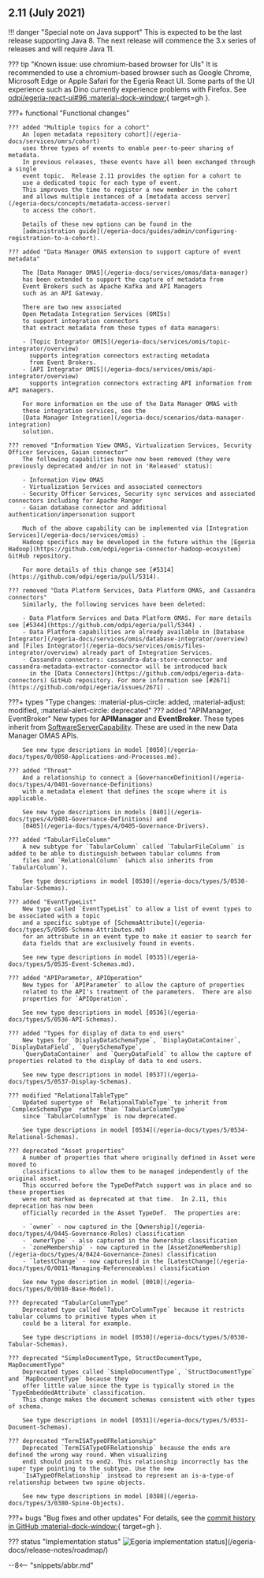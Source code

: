<!-- SPDX-License-Identifier: CC-BY-4.0 -->
<!-- Copyright Contributors to the Egeria project. -->

## 2.11 (July 2021)

!!! danger "Special note on Java support"
    This is expected to be the last release supporting Java 8. The next release will commence the 3.x series of
    releases and will require Java 11.

??? tip "Known issue: use chromium-based browser for UIs"
    It is recommended to use a chromium-based browser such as Google Chrome, Microsoft Edge or Apple Safari for
    the Egeria React UI. Some parts of the UI experience such as Dino currently experience problems with
    Firefox. See [odpi/egeria-react-ui#96 :material-dock-window:](https://github.com/odpi/egeria-react-ui/issues/96){ target=gh }.

???+ functional "Functional changes"

    ??? added "Multiple topics for a cohort"
        An [open metadata repository cohort](/egeria-docs/services/omrs/cohort)
        uses three types of events to enable peer-to-peer sharing of metadata.
        In previous releases, these events have all been exchanged through a single
        event topic.  Release 2.11 provides the option for a cohort to
        use a dedicated topic for each type of event.
        This improves the time to register a new member in the cohort
        and allows multiple instances of a [metadata access server](/egeria-docs/concepts/metadata-access-server)
        to access the cohort.
    
        Details of these new options can be found in the
        [administration guide](/egeria-docs/guides/admin/configuring-registration-to-a-cohort).
    
    ??? added "Data Manager OMAS extension to support capture of event metadata"
    
        The [Data Manager OMAS](/egeria-docs/services/omas/data-manager)
        has been extended to support the capture of metadata from
        Event Brokers such as Apache Kafka and API Managers
        such as an API Gateway.
    
        There are two new associated
        Open Metadata Integration Services (OMISs)
        to support integration connectors 
        that extract metadata from these types of data managers:
    
        - [Topic Integrator OMIS](/egeria-docs/services/omis/topic-integrator/overview)
          supports integration connectors extracting metadata
          from Event Brokers.
        - [API Integrator OMIS](/egeria-docs/services/omis/api-integrator/overview)
          supports integration connectors extracting API information from API managers.
    
        For more information on the use of the Data Manager OMAS with
        these integration services, see the 
        [Data Manager Integration](/egeria-docs/scenarios/data-manager-integration)
        solution.
    
    ??? removed "Information View OMAS, Virtualization Services, Security Officer Services, Gaian connector"
        The following capabilities have now been removed (they were previously deprecated and/or in not in 'Released' status):
    
        - Information View OMAS
        - Virtualization Services and associated connectors
        - Security Officer Services, Security sync services and associated connectors including for Apache Ranger
        - Gaian database connector and additional authentication/impersonation support
    
        Much of the above capability can be implemented via [Integration Services](/egeria-docs/services/omis) .
        Hadoop specifics may be developed in the future within the [Egeria Hadoop](https://github.com/odpi/egeria-connector-hadoop-ecosystem) GitHub repository.
    
        For more details of this change see [#5314](https://github.com/odpi/egeria/pull/5314).
    
    ??? removed "Data Platform Services, Data Platform OMAS, and Cassandra connectors"
        Similarly, the following services have been deleted:
    
        - Data Platform Services and Data Platform OMAS. For more details see [#5344](https://github.com/odpi/egeria/pull/5344) .
        - Data Platform capabilities are already available in [Database Integrator](/egeria-docs/services/omis/database-integrator/overview) and [Files Integrator](/egeria-docs/services/omis/files-integrator/overview) already part of Integration Services.
        - Cassandra connectors: cassandra-data-store-connector and cassandra-metadata-extractor-connector will be introduced back
          in the [Data Connectors](https://github.com/odpi/egeria-data-connectors) GitHub repository. For more information see [#2671](https://github.com/odpi/egeria/issues/2671) .

???+ types "Type changes: :material-plus-circle: added, :material-adjust: modified, :material-alert-circle: deprecated"
    ??? added "APIManager, EventBroker"
        New types for **APIManager** and **EventBroker**.
        These types inherit from [SoftwareServerCapability](/egeria-docs/types/0/0042-Software-Server-Capabilities).
        These are used in the new Data Manager OMAS APIs.

        See new type descriptions in model [0050](/egeria-docs/types/0/0050-Applications-and-Processes.md).

    ??? added "Threat"
        And a relationship to connect a [GovernanceDefinition](/egeria-docs/types/4/0401-Governance-Definitions)
        with a metadata element that defines the scope where it is applicable.

        See new type descriptions in models [0401](/egeria-docs/types/4/0401-Governance-Definitions) and
        [0405](/egeria-docs/types/4/0405-Governance-Drivers).

    ??? added "TabularFileColumn"
        A new subtype for `TabularColumn` called `TabularFileColumn` is added to be able to distinguish between tabular columns from
        files and `RelationalColumn` (which also inherits from `TabularColumn`).

        See type descriptions in model [0530](/egeria-docs/types/5/0530-Tabular-Schemas).

    ??? added "EventTypeList"
        New type called `EventTypeList` to allow a list of event types to be associated with a topic
        and a specific subtype of [SchemaAttribute](/egeria-docs/types/5/0505-Schema-Attributes.md)
        for an attribute in an event type to make it easier to search for
        data fields that are exclusively found in events.

        See new type descriptions in model [0535](/egeria-docs/types/5/0535-Event-Schemas.md).

    ??? added "APIParameter, APIOperation"
        New types for `APIParameter` to allow the capture of properties
        related to the API's treatment of the parameters.  There are also
        properties for `APIOperation`.

        See new type descriptions in model [0536](/egeria-docs/types/5/0536-API-Schemas).

    ??? added "Types for display of data to end users"
        New types for `DisplayDataSchemaType`, `DisplayDataContainer`, `DisplayDataField`, `QuerySchemaType`,
        `QueryDataContainer` and `QueryDataField` to allow the capture of properties related to the display of data to end users.

        See new type descriptions in model [0537](/egeria-docs/types/5/0537-Display-Schemas).

    ??? modified "RelationalTableType"
        Updated supertype of `RelationalTableType` to inherit from `ComplexSchemaType` rather than `TabularColumnType`
        since `TabularColumnType` is now deprecated.

        See type descriptions in model [0534](/egeria-docs/types/5/0534-Relational-Schemas).

    ??? deprecated "Asset properties"
        A number of properties that where originally defined in Asset were moved to
        classifications to allow them to be managed independently of the original asset.
        This occurred before the TypeDefPatch support was in place and so these properties
        were not marked as deprecated at that time.  In 2.11, this deprecation has now been
        officially recorded in the Asset TypeDef.  The properties are:

        - `owner` - now captured in the [Ownership](/egeria-docs/types/4/0445-Governance-Roles) classification
        - `ownerType` - also captured in the Ownership classification
        - `zoneMembership` - now captured in the [AssetZoneMembership](/egeria-docs/types/4/0424-Governance-Zones) classification
        - `latestChange` - now captures]d in the [LatestChange](/egeria-docs/types/0/0011-Managing-Referenceables) classification

        See new type description in model [0010](/egeria-docs/types/0/0010-Base-Model).

    ??? deprecated "TabularColumnType"
        Deprecated type called `TabularColumnType` because it restricts tabular columns to primitive types when it
        could be a literal for example.

        See type descriptions in model [0530](/egeria-docs/types/5/0530-Tabular-Schemas).

    ??? deprecated "SimpleDocumentType, StructDocumentType, MapDocumentType"
        Deprecated types called `SimpleDocumentType`, `StructDocumentType` and `MapDocumentType` because they
        offer little value since the type is typically stored in the `TypeEmbeddedAttribute` classification.
        This change makes the document schemas consistent with other types of schema.

        See type descriptions in model [0531](/egeria-docs/types/5/0531-Document-Schemas).

    ??? deprecated "TermISATypeOFRelationship"
        Deprecated `TermISATypeOFRelationship` because the ends are defined the wrong way round. When visualizing
        end1 should point to end2. This relationship incorrectly has the super type pointing to the subtype. Use the new
        `IsATypeOfRelationship` instead to represent an is-a-type-of relationship between two spine objects.

        See new type descriptions in model [0380](/egeria-docs/types/3/0380-Spine-Objects).

???+ bugs "Bug fixes and other updates"
    For details, see the [commit history in GitHub :material-dock-window:](https://github.com/odpi/egeria/commits/egeria-release-2.11){ target=gh }.

??? status "Implementation status"
    ![Egeria implementation status](2-11.svg)](/egeria-docs/release-notes/roadmap/)

--8<-- "snippets/abbr.md"
